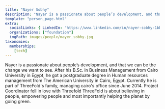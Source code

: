 ```yaml
---
title: "Nayer Sobhy"
description: "Nayer is a passionate about people’s development, and that we can be the change we want to see."
template: "person_page.html"
extra:
  socialLinks: { LinkedIn: "https://www.linkedin.com/in/nayer-sobhy-1bb15855/"}
  organizations: ["foundation"]
  imgPath: images/people/nayer_sobhy.jpg
taxonomies:
  memberships:
    [tech]
---
```


Nayer is a passionate about people’s development, and that we can be the change we want to see. After his B.Sc. in Business Management from Cairo University in Egypt, he got a postgraduate degree in Human resources management from The American University in Cairo, Egypt. Currently he is part of ThreeFold's family, managing cairo's office since June 2014. Project Coordinator fell in love with Threefold ThreeFold is about believing in people, empowering people and most importantly helping the planet by going green.